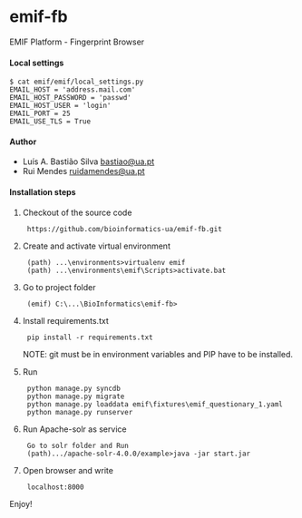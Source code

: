 emif-fb
=======

EMIF Platform - Fingerprint Browser 


#### Local settings

    $ cat emif/emif/local_settings.py
    EMAIL_HOST = 'address.mail.com'
    EMAIL_HOST_PASSWORD = 'passwd'
    EMAIL_HOST_USER = 'login'
    EMAIL_PORT = 25
    EMAIL_USE_TLS = True


#### Author

 * Luís A. Bastião Silva <bastiao@ua.pt>
 * Rui Mendes <ruidamendes@ua.pt>


#### Installation steps

1. Checkout of the source code


        https://github.com/bioinformatics-ua/emif-fb.git

2. Create and activate virtual environment


        (path) ...\environments>virtualenv emif
        (path) ...\environments\emif\Scripts>activate.bat

3. Go to project folder
    
        (emif) C:\...\BioInformatics\emif-fb>   
    
4. Install requirements.txt


        pip install -r requirements.txt

    NOTE: git must be in environment variables and PIP have to be installed.

5. Run


        python manage.py syncdb
        python manage.py migrate
        python manage.py loaddata emif\fixtures\emif_questionary_1.yaml
        python manage.py runserver

6. Run Apache-solr as service


        Go to solr folder and Run
        (path).../apache-solr-4.0.0/example>java -jar start.jar

7. Open browser and write


        localhost:8000


 Enjoy!
